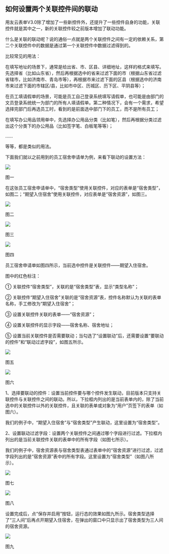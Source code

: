## 如何设置两个关联控件间的联动

用友云表单V3.0除了增加了一些新控件外，还提升了一些控件自身的功能，关联控件就是其中之一，新的关联控件较之前版本增加了联动功能。

什么是关联的联动呢？说的通俗一点就是两个关联控件之间有一定的依赖关系，第二个关联控件中的数据是通过第一个关联控件中数据过滤得到的。

比较常见的用法：

在填写地址的场景下，通常是给出省、市、区县、详细地址，这样的格式来填写。先选择省（比如山东省），然后再根据选中的省来过滤下面的市（根据山东省过滤省辖市，比如济南市、青岛市等），再根据市来过滤下面的区县（根据选中的济南市来过滤下面的市辖区/县，比如市中区、历城区、历下区、平阴县等）；

在员工填请假单的场景，可能是员工自己登录系统填写请假单，也可能是由部门的文员登录系统统一为部门的所有人填请假单。第二种情况下，会有一个需求，希望选择完部门后再选员工时，看到的是前面选中部门下的员工，而不是所有员工；

在填写办公用品领用单中，先选择办公用品分类（比如笔），然后再根据分类过滤出这个分类下的办公用品（比如签字笔、白板笔等等）；

……

等等，都是类似的用法。

下面我们就以之前用到的员工宿舍申请单为例，来看下联动的设置方法：

![](/articles/form/4-2/images/image_gl01.png)

图一



在这张员工宿舍申请单中，“宿舍类型”使用关联控件，对应的表单是“宿舍类型”，如图二；“期望入住宿舍”使用关联控件，对应表单是“宿舍资源”，如图三。

![](/articles/form/4-2/images/image_setgl02.png)

图二


![](/articles/form/4-2/images/image_setgl03.png)


图三



![](/articles/form/4-2/images/image_setgl04.png)


图四



员工宿舍申请单如图四所示，当前选中控件是关联控件——期望入住宿舍。

图中的红色标注：



① 关联控件“宿舍类型”，关联的是“宿舍类型”表，显示“类型名称”；



② 关联控件“期望入住宿舍”关联的是“宿舍资源”表，控件名称默认为关联的表单名称，手工修改为“期望入住宿舍”；



③ 设置关联控件关联的表单——“宿舍资源”；



④ 设置关联控件的显示字段——宿舍名称、宿舍地址；



⑤ 设置当前关联控件是否需要联动；当勾选了“设置联动”后，还需要设置“要联动的控件”和“联动过滤字段”，如图五所示。

![](/articles/form/4-2/images/image_setgl05.png)


图五



![](/articles/form/4-2/images/image_setgl06.png)


图六



1、选择要联动的控件：设置当前控件要与哪个控件发生联动，目前版本只支持关联控件与关联控件之间的联动。所以，下拉框内列出的是当前表单内的，除了当前选中的关联控件以外的关联控件，且关联的表单或对象为“用户”页签下的表单（如图六）。

我们的例子中，“期望入住宿舍”与“宿舍类型”产生联动，这里设置为“宿舍类型”。



2、设置联动过滤字段：设置两个关联控件之间通过哪个字段进行过滤。下拉框内列出的是当前关联控件关联的表单中的所有字段（如图七所示）。

我们的例子中，宿舍资源表与宿舍类型表通过表单中的“宿舍资源”进行过滤，过滤字段列出的是“宿舍资源”表中的所有字段。这里设置为“宿舍类型”（如图八所示）。

![](/articles/form/4-2/images/image_setgl07.png)

图七

![](/articles/form/4-2/images/image_setgl08.png)


图八



设置完成后，点“保存并启用”按钮，运行态的效果如图九所示。宿舍类型选择了“三人间”后再点开期望入住宿舍，在弹出的窗口中只显示出了宿舍类型为三人间的宿舍资源。

![](/articles/form/4-2/images/image_setgl09.png)

图九

